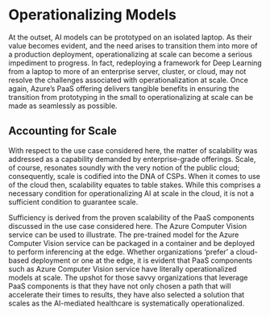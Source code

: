# Operationalizing Models 

<!--- here or intro? edit needed --->

At the outset, AI models can be prototyped on an isolated laptop. As their value becomes evident, and the need arises to transition them into more of a production deployment, operationalizing at scale can become a serious impediment to progress. In fact, redeploying a framework for Deep Learning from a laptop to more of an enterprise server, cluster, or cloud, may not resolve the challenges associated with operationalization at scale. Once again, Azure’s PaaS offering delivers tangible benefits in ensuring the transition from prototyping in the small to operationalizing at scale can be made as seamlessly as possible. 

## Accounting for Scale 

With respect to the use case considered here, the matter of scalability was addressed as a capability demanded by enterprise-grade offerings. Scale, of course, resonates soundly with the very notion of the public cloud; consequently, scale is codified into the DNA of CSPs. When it comes to use of the cloud then, scalability equates to table stakes. While this comprises a necessary condition for operationalizing AI at scale in the cloud, it is not a sufficient condition to guarantee scale.

Sufficiency is derived from the proven scalability of the PaaS components discussed in the use case considered here. The Azure Computer Vision service can be used to illustrate. The pre-trained model for the Azure Computer Vision service can be packaged in a container and be deployed to perform inferencing at the edge. Whether organizations ‘prefer’ a cloud-based deployment or one at the edge, it is evident that PaaS components such as Azure Computer Vision service have literally operationalized models at scale. The upshot for those savvy organizations that leverage PaaS components is that they have not only chosen a path that will accelerate their times to results, they have also selected a solution that scales as the AI-mediated healthcare is systematically operationalized. 